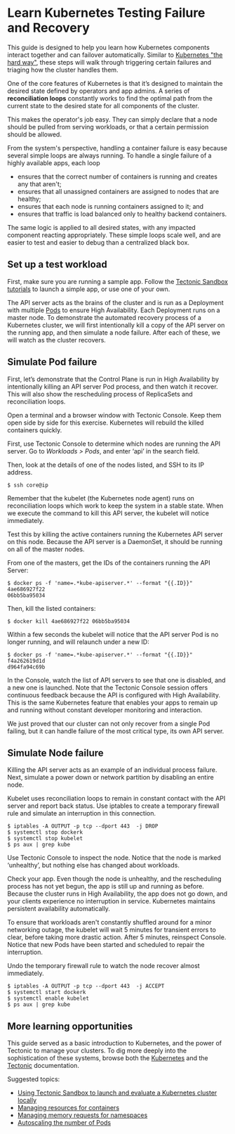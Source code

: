 # Learn Kubernetes Testing Failure and Recovery

This guide is designed to help you learn how Kubernetes components interact together and can failover automatically. Similar to [Kubernetes "the hard way"][hardway], these steps will walk through triggering certain failures and triaging how the cluster handles them.

One of the core features of Kubernetes is that it’s designed to maintain the desired state defined by operators and app admins. A series of **reconciliation loops** constantly works to find the optimal path from the current state to the desired state for all components of the cluster.

This makes the operator's job easy. They can simply declare that a node should be pulled from serving workloads, or that a certain permission should be allowed.

From the system's perspective, handling a container failure is easy because several simple loops are always running. To handle a single failure of a highly available apps, each loop
* ensures that the correct number of containers is running and creates any that aren't;
* ensures that all unassigned containers are assigned to nodes that are healthy;
* ensures that each node is running containers assigned to it; and
* ensures that traffic is load balanced only to healthy backend containers.

The same logic is applied to all desired states, with any impacted component reacting appropriately. These simple loops scale well, and are easier to test and easier to debug than a centralized black box.

## Set up a test workload

First, make sure you are running a sample app. Follow the [Tectonic Sandbox tutorials][first-app] to launch a simple app, or use one of your own.

The API server acts as the brains of the cluster and is run as a Deployment with multiple [Pods][pods] to ensure High Availability. Each Deployment runs on a master node. To demonstrate the automated recovery process of a Kubernetes cluster, we will first intentionally kill a copy of the API server on the running app, and then simulate a node failure. After each of these, we will watch as the cluster recovers.

## Simulate Pod failure

First, let’s demonstrate that the Control Plane is run in High Availability by intentionally killing an API server Pod process, and then watch it recover. This will also show the rescheduling process of ReplicaSets and reconciliation loops.

Open a terminal and a browser window with Tectonic Console. Keep them open side by side for this exercise. Kubernetes will rebuild the killed containers quickly.

First, use Tectonic Console to determine which nodes are running the API server.
Go to *Workloads > Pods*, and enter ‘api’ in the search field.

Then, look at the details of one of the nodes listed, and SSH to its IP address.

```
$ ssh core@ip
```

Remember that the kubelet (the Kubernetes node agent) runs on reconciliation loops which work to keep the system in a stable state. When we execute the command to kill this API server, the kubelet will notice immediately.

Test this by killing the active containers running the Kubernetes API server on this node. Because the API server is a DaemonSet, it should be running on all of the master nodes.

From one of the masters, get the IDs of the containers running the API Server:

<!-- {% raw %} -->
```
$ docker ps -f 'name=.*kube-apiserver.*' --format "{{.ID}}"
4ae686927f22
06bb5ba95034
```
<!-- {% endraw %} -->

Then, kill the listed containers:

```
$ docker kill 4ae686927f22 06bb5ba95034
```

Within a few seconds the kubelet will notice that the API server Pod is no longer running, and will relaunch under a new ID:

<!-- {% raw %} -->
```
$ docker ps -f 'name=.*kube-apiserver.*' --format "{{.ID}}"
f4a262619d1d
d964fa94c69b
```
<!-- {% endraw %} -->

In the Console, watch the list of API servers to see that one is disabled, and a new one is launched. Note that the Tectonic Console session offers continuous feedback because the API is configured with High Availability. This is the same Kubernetes feature that enables your apps to remain up and running without constant developer monitoring and interaction.

We just proved that our cluster can not only recover from a single Pod failing, but it can handle failure of the most critical type, its own API server.

## Simulate Node failure

Killing the API server acts as an example of an individual process failure. Next, simulate a power down or network partition by disabling an entire node.

Kubelet uses reconciliation loops to remain in constant contact with the API server and report back status. Use iptables to create a temporary firewall rule and simulate an interruption in this connection.

```
$ iptables -A OUTPUT -p tcp --dport 443  -j DROP
$ systemctl stop dockerk
$ systemctl stop kubelet
$ ps aux | grep kube
```

Use Tectonic Console to inspect the node. Notice that the node is marked ‘unhealthy’, but nothing else has changed about workloads.

Check your app. Even though the node is unhealthy, and the rescheduling process has not yet begun, the app is still up and running as before. Because the cluster runs in High Availability, the app does not go down, and your clients experience no interruption in service. Kubernetes maintains persistent availability automatically.

To ensure that workloads aren't constantly shuffled around for a minor networking outage, the kubelet will wait 5 minutes for transient errors to clear, before taking more drastic action. After 5 minutes, reinspect Console. Notice that new Pods have been started and scheduled to repair the interruption.

Undo the temporary firewall rule to watch the node recover almost immediately.

```
$ iptables -A OUTPUT -p tcp --dport 443  -j ACCEPT
$ systemctl start dockerk
$ systemctl enable kubelet
$ ps aux | grep kube
```

## More learning opportunities

This guide served as a basic introduction to Kubernetes, and the power of Tectonic to manage your clusters. To dig more deeply into the sophistication of these systems, browse both the [Kubernetes][k8s-doc] and the [Tectonic][tectonic-doc] documentation.

Suggested topics:
* [Using Tectonic Sandbox to launch and evaluate a Kubernetes cluster locally][using-sandbox]
* [Managing resources for containers][managing-resources]
* [Managing memory requests for namespaces][managing-memory]
* [Autoscaling the number of Pods][autoscaling-pods]


[autoscaling-pods]: https://kubernetes.io/docs/tasks/run-application/horizontal-pod-autoscale
[first-app]: ../sandbox/first-app.html
[hardway]: https://github.com/kelseyhightower/kubernetes-the-hard-way
[k8s-doc]: https://kubernetes.io/docs/home
[pods]: https://coreos.com/kubernetes/docs/latest/pods.html
[managing-resources]: https://kubernetes.io/docs/concepts/configuration/manage-compute-resources-container
[managing-memory]: https://kubernetes.io/docs/tasks/administer-cluster/memory-default-namespace
[tectonic-doc]: https://coreos.com/tectonic/docs/latest
[using-sandbox]: https://coreos.com/tectonic/sandbox
